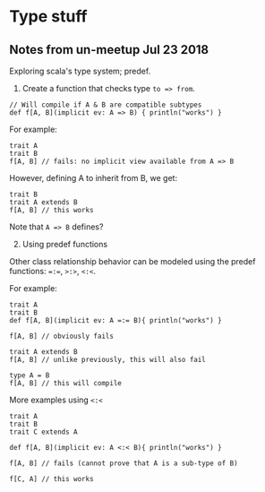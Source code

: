 # Type stuff

## Notes from un-meetup Jul 23 2018

Exploring scala's type system; predef.


1. Create a function that checks type `to => from`.

```
// Will compile if A & B are compatible subtypes
def f[A, B](implicit ev: A => B) { println("works") }
```

For example:

```
trait A
trait B
f[A, B] // fails: no implicit view available from A => B
```

However, defining A to inherit from B, we get:

```
trait B
trait A extends B
f[A, B] // this works
```

Note that `A => B` defines?

2. Using predef functions

Other class relationship behavior can be modeled using the predef functions: `=:=`, `>:>`, `<:<`.

For example:

```
trait A
trait B
def f[A, B](implicit ev: A =:= B){ println("works") }

f[A, B] // obviously fails

trait A extends B
f[A, B] // unlike previously, this will also fail

type A = B
f[A, B] // this will compile
```


More examples using `<:<`

```
trait A
trait B
trait C extends A

def f[A, B](implicit ev: A <:< B){ println("works") }

f[A, B] // fails (cannot prove that A is a sub-type of B)

f[C, A] // this works
```


